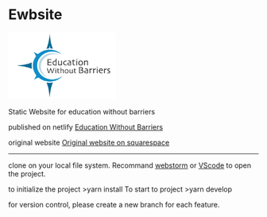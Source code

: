# Ewbsite
![alt text](https://github.com/MJChku/ewbsite/blob/master/static/images/avatar/avatar.png "Logo")

Static Website for education without barriers

published on netlify [Education Without Barriers](https://ewb.netlify.com) 

original website [Original website on squarespace](https://educationwithoutbarriers.org)

---
clone on your local file system. Recommand [webstorm](https://www.jetbrains.com/webstorm/) or [VScode](https://code.visualstudio.com/)
to open the project.

  <h> to initialize the project </h>  >yarn install
  To start to project                 >yarn develop

<h>for version control, please create a new branch for each feature.</h>

